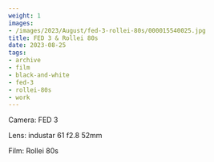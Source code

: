 ```yaml
---
weight: 1
images:
- /images/2023/August/fed-3-rollei-80s/000015540025.jpg
title: FED 3 & Rollei 80s
date: 2023-08-25
tags:
- archive
- film
- black-and-white
- fed-3
- rollei-80s
- work
---
```


Camera: FED 3

Lens: industar 61 f2.8 52mm

Film: Rollei 80s

